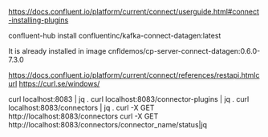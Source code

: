

https://docs.confluent.io/platform/current/connect/userguide.html#connect-installing-plugins

confluent-hub install confluentinc/kafka-connect-datagen:latest

It is already installed in image cnfldemos/cp-server-connect-datagen:0.6.0-7.3.0

https://docs.confluent.io/platform/current/connect/references/restapi.htmlcurl
https://curl.se/windows/


curl localhost:8083 | jq .
curl localhost:8083/connector-plugins | jq .
curl localhost:8083/connectors | jq .
curl -X GET http://localhost:8083/connectors
curl -X GET http://localhost:8083/connectors/connector_name/status|jq
